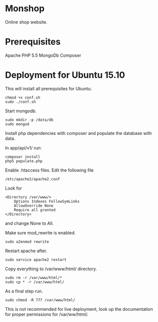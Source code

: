 # Monshop

Online shop website.

# Prerequisites
Apache
PHP 5.5
MongoDb
Composer

# Deployment for Ubuntu 15.10
This will install all prerequisites for Ubuntu.
```
chmod +x conf.sh
sudo ./conf.sh
```

Start mongodb.
```
sudo mkdir -p /data/db
sudo mongod
```

Install php dependencies with composer and populate the database with data.

In app/api/v1/ run:
```
composer install
php5 populate.php
```

Enable .htaccess files.
Edit the following file
```
/etc/apache2/apache2.conf
```
Look for
```
<Directory /var/www/>
    Options Indexes FollowSymLinks
    AllowOverride None
    Require all granted
</Directory>
```
and change None to All.

Make sure mod_rewrite is enabled.
```
sudo a2enmod rewrite
```
Restart apache after.
```
sudo service apache2 restart
```

Copy everything to /var/www/html/ directory.
```
sudo rm -r /var/www/html/*
sudo cp * -r /var/www/html/
```

As a final step run.
```
sudo chmod -R 777 /var/www/html/
```

This is not recommended for live deployment, look up the documentation for proper permissions for /var/ww/html/.
